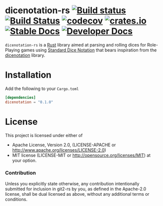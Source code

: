 # dicenotation-rs [![Build status](https://ci.appveyor.com/api/projects/status/98cx0qvm7d0rvkqj?svg=true)](https://ci.appveyor.com/project/mattiascibien/dicenotation-rs) [![Build Status](https://travis-ci.org/mattiascibien/dicenotation-rs.svg?branch=master)](https://travis-ci.org/mattiascibien/dicenotation-rs) [![codecov](https://codecov.io/gh/mattiascibien/dicenotation-rs/branch/master/graph/badge.svg)](https://codecov.io/gh/mattiascibien/dicenotation-rs) [![crates.io](https://img.shields.io/badge/crates.io-v0.1.0-orange.svg?longCache=true)](https://crates.io/crates/dicenotation) [![Stable Docs](https://img.shields.io/badge/docs-stable-green.svg)](https://docs.rs/dicenotation/0.1.0/) [![Developer Docs](https://img.shields.io/badge/docs-devel-orange.svg)](https://mattiascibien.github.io/dicenotation-rs/)

`dicenotation-rs` is a [Rust](https://www.rust-lang.org/) library aimed at parsing and rolling dices for Role-Playing games using [Standard Dice Notation](https://en.wikipedia.org/wiki/Dice_notation#Standard_notation) that bears inspiration from the  [dicenotation](https://github.com/mattiascibien/dicenotation) library. 

# Installation

Add the following to your `Cargo.toml`
```toml
[dependencies]
dicenotation = "0.1.0"
```
# License
This project is licensed under either of

 * Apache License, Version 2.0, (LICENSE-APACHE or http://www.apache.org/licenses/LICENSE-2.0)
 * MIT license (LICENSE-MIT or http://opensource.org/licenses/MIT) at your option.

### Contribution
Unless you explicitly state otherwise, any contribution intentionally submitted for inclusion in git2-rs by you, as defined in the Apache-2.0 license, shall be dual licensed as above, without any additional terms or conditions.
